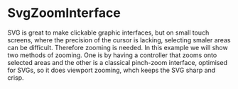 SvgZoomInterface
================

SVG is great to make clickable graphic interfaces, but on small touch screens, where the precision of the cursor is lacking, selecting smaler areas can be difficult. Therefore zooming is needed. In this example we will show two methods of zooming. One is by having a controller that zooms onto selected areas and the other is a classical pinch-zoom interface, optimised for SVGs, so it does viewport zooming, whch keeps the SVG sharp and crisp.

